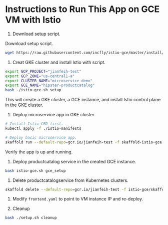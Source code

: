 # Instructions to Run This App on GCE VM with Istio

1. Download setup script.

Download setup script.

```bash
wget https://raw.githubusercontent.com/incfly/istio-gce/master/install/istio-gce.sh
```

1. Creat GKE cluster and install Istio with script.

```bash
export GCP_PROJECT="jianfeih-test"
export GCP_ZONE="us-central1-a"
export CLUSTER_NAME="microservice-demo"
export GCE_NAME="hipster-productcatalog"
bash ./istio-gce.sh setup
```

This will create a GKE cluster, a GCE instance, and install Istio control plane in the GKE cluster.

1. Deploy microservice app in GKE cluster.

```bash
# Install Istio CRD first.
kubectl apply -f ./istio-manifests

# Deploy basic microservice app.
skaffold run --default-repo=gcr.io/jianfeih-test -f skaffold-istio-gce.yaml
```

Verify the app is up and running.

1. Deploy productcatalog service in the created GCE instance.

<!-- TODO: WIP, here, consolidate gce-vm.sh script and setup GCE instance. -->

```bash
bash istio-gce.sh gce_setup
```

1. Delete productcatalogservice from Kubernetes clusters.

```bash
skaffold delete --default-repo=gcr.io/jianfeih-test -f istio-gce/skaffold-product.yaml
```

1. Modify `frontend.yaml` to point to VM instance IP and re-deploy.

1. Cleanup

```bash
bash ./setup.sh cleanup
```
